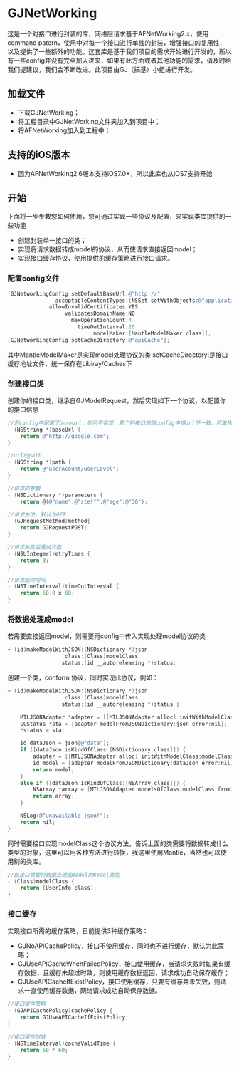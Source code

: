 # GJNetWorking


这是一个对接口进行封装的库，网络层请求基于AFNetWorking2.x，使用command patern，使用中对每一个接口进行单独的封装，增强接口的复用性，以及提供了一些额外的功能。这套库是基于我们项目的需求开始进行开发的，所以有一些config并没有完全加入进来，如果有此方面或者其他功能的需求，请及时给我们提建议，我们会不断改进。此项目由GJ（搞基）小组进行开发。

## 加载文件

- 下载GJNetWorking；
- 将工程目录中GJNetWorking文件夹加入到项目中；
- 将AFNetWorking加入到工程中；

## 支持的iOS版本

- 因为AFNetWorking2.6版本支持iOS7.0+，所以此库也从iOS7支持开始

## 开始
下面将一步步教您如何使用，您可通过实现一些协议及配置，来实现类库提供的一些功能
- 创建封装单一接口的类；
- 实现将请求数据转成model的协议，从而使请求直接返回model；
- 实现接口缓存协议，使用提供的缓存策略进行接口请求。

### 配置config文件

```objective-c
[GJNetworkingConfig setDefaultBaseUrl:@"http://"
               acceptableContentTypes:[NSSet setWithObjects:@"application/json", @"text/json", @"text/javascript",@"text/html", nil]
             allowInvalidCertificates:YES
                  validatesDomainName:NO
                    maxOperationCount:4
                      timeOutInterval:20
                           modelMaker:[MantleModelMaker class]];
[GJNetworkingConfig setCacheDirectory:@"apiCache"];
```
其中MantleModelMaker是实现model处理协议的类
setCacheDirectory:是接口缓存地址文件，统一保存在Libiray/Caches下


### 创建接口类

创建你的接口类，继承自GJModelRequest，然后实现如下一个协议，以配置你的接口信息

```objective-c
//若config中配置了baseUrl，则可不实现，若个别接口想跟config中得url不一致，可单独在这里实现
- (NSString *)baseUrl {
    return @"http://google.com";
}

//url的path
- (NSString *)path {
    return @"userAcount/userLevel";
}

//请求的参数
- (NSDictionary *)parameters {
    return @{@"name":@"steff",@"age":@"30"};

//请求方法，默认为GET
- (GJRequestMethod)method{
    return GJRequestPOST;
}

//请求失败后重试次数
- (NSUInteger)retryTimes {
    return 3;
}

//请求超时时间
- (NSTimeInterval)timeOutInterval {
    return 60.0 x 60;
}

```

### 将数据处理成model

若需要直接返回model，则需要再config中传入实现处理model协议的类

```objective-c
+ (id)makeModelWithJSON:(NSDictionary *)json
                  class:(Class)modelClass
                 status:(id __autoreleasing *)status;

```
创建一个类，conform <GJModelMakerDelegate>协议，同时实现此协议，例如：
```objective-c
+ (id)makeModelWithJSON:(NSDictionary *)json
                  class:(Class)modelClass
                 status:(id __autoreleasing *)status {

    MTLJSONAdapter *adapter = [[MTLJSONAdapter alloc] initWithModelClass:[GCStatus class]];
    GCStatus *sta = [adapter modelFromJSONDictionary:json error:nil];
    *status = sta;

    id dataJson = json[@"data"];
    if ([dataJson isKindOfClass:[NSDictionary class]]) {
        adapter = [[MTLJSONAdapter alloc] initWithModelClass:modelClass];
        id model = [adapter modelFromJSONDictionary:dataJson error:nil];
        return model;
    }
    else if ([dataJson isKindOfClass:[NSArray class]]) {
        NSArray *array = [MTLJSONAdapter modelsOfClass:modelClass fromJSONArray:dataJson error:nil];
        return array;
    }

    NSLog(@"unavailable json!");
    return nil;
}
```

同时需要接口实现modelClass这个协议方法，告诉上面的类需要将数据转成什么类型的对象，这里可以用各种方法进行转换，我这里使用Mantle，当然也可以使用别的类库。

```objective-c
//此接口需要将数据处理成model的model类型
- (Class)modelClass {
    return [UserInfo class];
}
```
### 接口缓存

实现接口所需的缓存策略，目前提供3种缓存策略：
- GJNoAPICachePolicy，接口不使用缓存，同时也不进行缓存，默认为此策略；
- GJUseAPICacheWhenFailedPolicy，接口使用缓存，当请求失败时如果有缓存数据，且缓存未超过时效，则使用缓存数据返回，请求成功自动保存缓存；
- GJUseAPICacheIfExistPolicy，接口使用缓存，只要有缓存并未失效，则请求一直使用缓存数据，网络请求成功自动保存数据。

```objective-c
//接口缓存策略
- (GJAPICachePolicy)cachePolicy {
    return GJUseAPICacheIfExistPolicy;
}

//接口缓存时效
- (NSTimeInterval)cacheValidTime {
    return 60 * 60;
}
```

